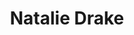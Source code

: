 ---
title: Natalie Drake
featured_image: Natalie_Drake.webp
featured_image_attr: 
featured_image_attr_link: 
featured_image_alt: 
featured_image_caption: 
Socials:
  TikTok: natlovesbway
  Instagram: natalie_drake_
---